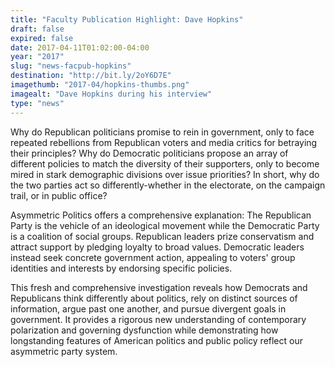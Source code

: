 ```yaml
---
title: "Faculty Publication Highlight: Dave Hopkins"
draft: false
expired: false
date: 2017-04-11T01:02:00-04:00
year: "2017"
slug: "news-facpub-hopkins"
destination: "http://bit.ly/2oY6D7E"
imagethumb: "2017-04/hopkins-thumbs.png"
imagealt: "Dave Hopkins during his interview"
type: "news"
---
```


Why do Republican politicians promise to rein in government, only to face repeated rebellions from Republican voters and media critics for betraying their principles? Why do Democratic politicians propose an array of different policies to match the diversity of their supporters, only to become mired in stark demographic divisions over issue priorities? In short, why do the two parties act so differently-whether in the electorate, on the campaign trail, or in public office?

Asymmetric Politics offers a comprehensive explanation: The Republican Party is the vehicle of an ideological movement while the Democratic Party is a coalition of social groups. Republican leaders prize conservatism and attract support by pledging loyalty to broad values. Democratic leaders instead seek concrete government action, appealing to voters' group identities and interests by endorsing specific policies.

This fresh and comprehensive investigation reveals how Democrats and Republicans think differently about politics, rely on distinct sources of information, argue past one another, and pursue divergent goals in government. It provides a rigorous new understanding of contemporary polarization and governing dysfunction while demonstrating how longstanding features of American politics and public policy reflect our asymmetric party system.
